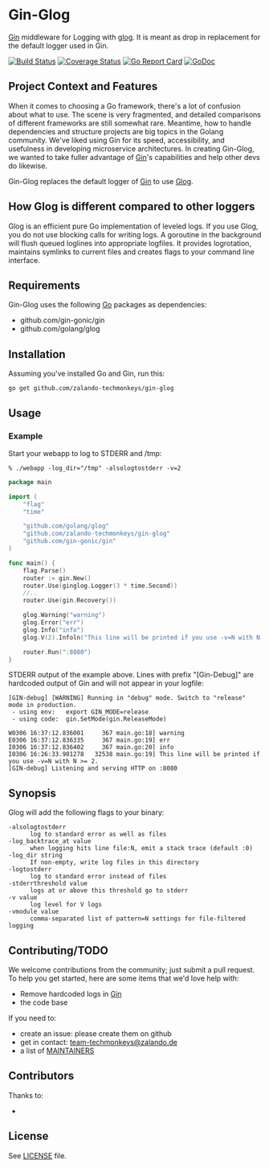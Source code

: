# Gin-Glog

[Gin](https://github.com/gin-gonic/gin) middleware for Logging with
[glog](https://github.com/golang/glog). It is meant as drop in
replacement for the default logger used in Gin.

[![Build Status](https://travis-ci.org/zalando-techmonkeys/gin-glog.svg?branch=master)](https://travis-ci.org/zalando-techmonkeys/gin-glog)
[![Coverage Status](https://coveralls.io/repos/zalando-techmonkeys/gin-glog/badge.svg?branch=master&service=github)](https://coveralls.io/github/zalando-techmonkeys/gin-glog?branch=master)
[![Go Report Card](http://goreportcard.com/badge/zalando-techmonkeys/gin-glog)](http://goreportcard.com/report/zalando-techmonkeys/gin-glog)
[![GoDoc](https://godoc.org/github.com/zalando-techmonkeys/gin-glog?status.svg)](http://godoc.org/github.com/zalando-techmonkeys/gin-glog)

## Project Context and Features

When it comes to choosing a Go framework, there's a lot of confusion
about what to use. The scene is very fragmented, and detailed
comparisons of different frameworks are still somewhat rare. Meantime,
how to handle dependencies and structure projects are big topics in
the Golang community. We've liked using Gin for its speed,
accessibility, and usefulness in developing microservice
architectures. In creating Gin-Glog, we wanted to take fuller
advantage of [Gin](https://github.com/gin-gonic/gin)'s capabilities
and help other devs do likewise.

Gin-Glog replaces the default logger of [Gin](https://github.com/gin-gonic/gin) to use
[Glog](https://github.com/golang/glog).

## How Glog is different compared to other loggers

Glog is an efficient pure Go implementation of leveled logs. If you
use Glog, you do not use blocking calls for writing logs. A goroutine
in the background will flush queued loglines into appropriate
logfiles. It provides logrotation, maintains symlinks to current files
and creates flags to your command line interface.

## Requirements

Gin-Glog uses the following [Go](https://golang.org/) packages as
dependencies:

- github.com/gin-gonic/gin
- github.com/golang/glog

## Installation

Assuming you've installed Go and Gin, run this:

    go get github.com/zalando-techmonkeys/gin-glog

## Usage
### Example

Start your webapp to log to STDERR and /tmp:

    % ./webapp -log_dir="/tmp" -alsologtostderr -v=2

```go
package main

import (
    "flag"
    "time"

    "github.com/golang/glog"
    "github.com/zalando-techmonkeys/gin-glog"
    "github.com/gin-gonic/gin"
)

func main() {
    flag.Parse()
    router := gin.New()
    router.Use(ginglog.Logger(3 * time.Second))
    //..
    router.Use(gin.Recovery())

    glog.Warning("warning")
    glog.Error("err")
    glog.Info("info")
    glog.V(2).Infoln("This line will be printed if you use -v=N with N >= 2.")

    router.Run(":8080")
}
```

STDERR output of the example above. Lines with prefix "[Gin-Debug]"
are hardcoded output of Gin and will not appear in your logfile:

    [GIN-debug] [WARNING] Running in "debug" mode. Switch to "release" mode in production.
     - using env:   export GIN_MODE=release
     - using code:  gin.SetMode(gin.ReleaseMode)

    W0306 16:37:12.836001     367 main.go:18] warning
    E0306 16:37:12.836335     367 main.go:19] err
    I0306 16:37:12.836402     367 main.go:20] info
    I0306 16:26:33.901278   32538 main.go:19] This line will be printed if you use -v=N with N >= 2.
    [GIN-debug] Listening and serving HTTP on :8080


## Synopsis

Glog will add the following flags to your binary:

    -alsologtostderr
          log to standard error as well as files
    -log_backtrace_at value
          when logging hits line file:N, emit a stack trace (default :0)
    -log_dir string
          If non-empty, write log files in this directory
    -logtostderr
          log to standard error instead of files
    -stderrthreshold value
          logs at or above this threshold go to stderr
    -v value
          log level for V logs
    -vmodule value
          comma-separated list of pattern=N settings for file-filtered logging


## Contributing/TODO

We welcome contributions from the community; just submit a pull
request. To help you get started, here are some items that we'd love
help with:

- Remove hardcoded logs in [Gin](https://github.com/gin-gonic/gin)
- the code base

If you need to:

* create an issue: please create them on github
* get in contact: team-techmonkeys@zalando.de
* a list of [MAINTAINERS](MAINTAINERS)

## Contributors

Thanks to:

- <your name>

## License

See [LICENSE](LICENSE) file.

